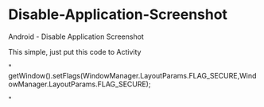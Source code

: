 # Disable-Application-Screenshot
Android - Disable Application Screenshot

This simple, just put this code to Activity

"  
 getWindow().setFlags(WindowManager.LayoutParams.FLAG_SECURE,WindowManager.LayoutParams.FLAG_SECURE);

"
